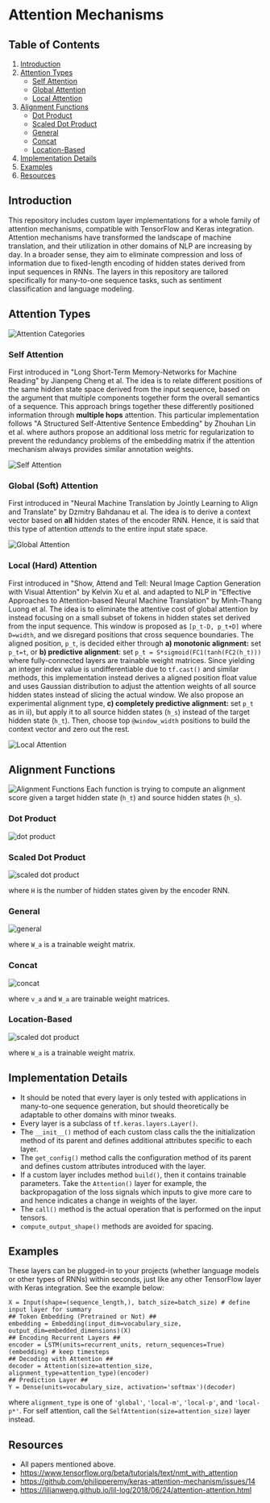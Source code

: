 # Attention Mechanisms

## Table of Contents  
1. [Introduction](#introduction)
2. [Attention Types](#attention-types)
   * [Self Attention](#self-attention)
   * [Global Attention](#global-attention)
   * [Local Attention](#local-attention)
3. [Alignment Functions](#alignment-functions)
   * [Dot Product](#dot-product)
   * [Scaled Dot Product](#scaled-dot-product)
   * [General](#general)
   * [Concat](#concat)
   * [Location-Based](#location-based)
4. [Implementation Details](#implementation-details)
5. [Examples](#examples)
6. [Resources](#resources)

## Introduction
This repository includes custom layer implementations for a whole family of attention mechanisms, compatible with TensorFlow and Keras integration. Attention mechanisms have transformed the landscape of machine translation, and their utilization in other domains of NLP are increasing by day. In a broader sense, they aim to eliminate compression and loss of information due to fixed-length encoding of hidden states derived from input sequences in RNNs. The layers in this repository are tailored specifically for many-to-one sequence tasks, such as sentiment classification and language modeling.

## Attention Types
![Attention Categories](assets/attention_categories.png)

### Self Attention
First introduced in "Long Short-Term Memory-Networks for Machine Reading" by Jianpeng Cheng et al. The idea is to relate different positions of the same hidden state space derived from the input sequence, based on the argument that multiple components together form the overall semantics of a sequence. This approach brings together these differently positioned information through **multiple hops** attention. This particular implementation follows "A Structured Self-Attentive Sentence Embedding" by Zhouhan Lin et al. where authors propose an additional loss metric for regularization to prevent the redundancy problems of the embedding matrix if the attention mechanism always provides similar annotation weights.

![Self Attention](assets/self_attention.png)

### Global (Soft) Attention
First introduced in "Neural Machine Translation by Jointly Learning to Align and Translate" by Dzmitry Bahdanau et al. The idea is to derive a context vector based on **all** hidden states of the encoder RNN. Hence, it is said that this type of attention *attends* to the entire input state space.

![Global Attention](assets/global_attention.png)

### Local (Hard) Attention
First introduced in "Show, Attend and Tell: Neural Image Caption Generation with Visual Attention" by Kelvin Xu et al. and adapted to NLP in "Effective Approaches to Attention-based Neural Machine Translation" by Minh-Thang Luong et al. The idea is to  eliminate the attentive cost of global attention by instead focusing on a small subset of tokens in hidden states set derived from the input sequence. This window is proposed as ```[p_t-D, p_t+D]``` where ```D=width```, and we disregard positions that cross sequence boundaries. The aligned position, ```p_t```, is decided either through **a) monotonic alignment:** set ```p_t=t```, or **b) predictive alignment**: set ```p_t = S*sigmoid(FC1(tanh(FC2(h_t)))``` where fully-connected layers are trainable weight matrices. Since yielding an integer index value is undifferentiable due to ```tf.cast()``` and similar methods, this implementation instead derives a aligned position float value and uses Gaussian distribution to
adjust the attention weights of all source hidden states instead of slicing the actual
window. We also propose an experimental alignment type, **c) completely predictive
alignment:** set ```p_t``` as in ii), but apply it to all source hidden states (```h_s```) instead
of the target hidden state (```h_t```). Then, choose top ```@window_width``` positions to build
the context vector and zero out the rest.

![Local Attention](assets/local_attention.png)

## Alignment Functions
![Alignment Functions](assets/alignment_functions.png)
Each function is trying to compute an alignment score given a target hidden state (```h_t```) and source hidden states (```h_s```).

### Dot Product
<img src="https://latex.codecogs.com/svg.latex?\Large&space;score(h_t, h_s)=h_t^\intercal \cdot h_s" title="dot product" />

### Scaled Dot Product
<img src="https://latex.codecogs.com/svg.latex?\Large&space;score(h_t, h_s)=\frac{h_t^\intercal \cdot h_s}{\sqrt{H}}" title="scaled dot product" />

where ```H``` is the number of hidden states given by the encoder RNN.

### General
<img src="https://latex.codecogs.com/svg.latex?\Large&space;score(h_t, h_s)=h_t^\intercal \cdot W_a \cdot h_s" title="general" />

where ```W_a``` is a trainable weight matrix.

### Concat
<img src="https://latex.codecogs.com/svg.latex?\Large&space;score(h_t, h_s)=v_a^\intercal \cdot \tanh(W_a[h_t:h_s])" title="concat" />

where ```v_a``` and ```W_a``` are trainable weight matrices.

### Location-Based
<img src="https://latex.codecogs.com/svg.latex?\Large&space;score(h_t, h_s)=W_a \cdot h_t" title="scaled dot product" />

where ```W_a``` is a trainable weight matrix.

## Implementation Details
* It should be noted that every layer is only tested with applications in many-to-one sequence
generation, but should theoretically be adaptable to other domains with minor tweaks.
* Every layer is a subclass of ```tf.keras.layers.Layer()```.
* The ```__init__()``` method of each custom class calls the the initialization method of its parent and defines additional attributes specific to each layer.
* The ```get_config()``` method calls the configuration method of its parent and defines custom attributes introduced with the layer.
* If a custom layer includes method ```build()```, then it contains trainable parameters. Take the ```Attention()``` layer for example, the backpropagation of the loss signals which inputs to give more care to and hence indicates a change in weights of the layer.
* The ```call()``` method is the actual operation that is performed on the input tensors.
* ```compute_output_shape()``` methods are avoided for spacing.

## Examples
These layers can be plugged-in to your projects (whether language models or other types of RNNs) within seconds, just like any other TensorFlow layer with Keras integration. See the example below:
```
X = Input(shape=(sequence_length,), batch_size=batch_size) # define input layer for summary
## Token Embedding (Pretrained or Not) ##
embedding = Embedding(input_dim=vocabulary_size, output_dim=embedded_dimensions)(X)
## Encoding Recurrent Layers ##
encoder = LSTM(units=recurrent_units, return_sequences=True)(embedding) # keep timesteps
## Decoding with Attention ##
decoder = Attention(size=attention_size, alignment_type=attention_type)(encoder)
## Prediction Layer ##
Y = Dense(units=vocabulary_size, activation='softmax')(decoder)
```
where ```alignment_type``` is one of ```'global'```, ```'local-m'```, ```'local-p'```, and ```'local-p*'```. For self attention, call the ```SelfAttention(size=attention_size)``` layer instead.

## Resources
* All papers mentioned above.
* https://www.tensorflow.org/beta/tutorials/text/nmt_with_attention
* https://github.com/philipperemy/keras-attention-mechanism/issues/14
* https://lilianweng.github.io/lil-log/2018/06/24/attention-attention.html
